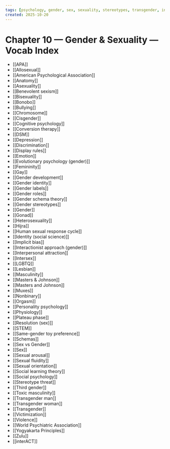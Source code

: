 ```yaml
---
tags: [psychology, gender, sex, sexuality, stereotypes, transgender, intersex, orientation, sexism, masculinity, STEM]
created: 2025-10-20
---
```

# Chapter 10 — Gender & Sexuality — Vocab Index

- [[APA]]
- [[Allosexual]]
- [[American Psychological Association]]
- [[Anatomy]]
- [[Asexuality]]
- [[Benevolent sexism]]
- [[Bisexuality]]
- [[Bonobo]]
- [[Bullying]]
- [[Chromosome]]
- [[Cisgender]]
- [[Cognitive psychology]]
- [[Conversion therapy]]
- [[DSM]]
- [[Depression]]
- [[Discrimination]]
- [[Display rules]]
- [[Emotion]]
- [[Evolutionary psychology (gender)]]
- [[Femininity]]
- [[Gay]]
- [[Gender development]]
- [[Gender identity]]
- [[Gender labels]]
- [[Gender roles]]
- [[Gender schema theory]]
- [[Gender stereotypes]]
- [[Gender]]
- [[Gonad]]
- [[Heterosexuality]]
- [[Hijra]]
- [[Human sexual response cycle]]
- [[Identity (social science)]]
- [[Implicit bias]]
- [[Interactionist approach (gender)]]
- [[Interpersonal attraction]]
- [[Intersex]]
- [[LGBTQ]]
- [[Lesbian]]
- [[Masculinity]]
- [[Masters & Johnson]]
- [[Masters and Johnson]]
- [[Muxes]]
- [[Nonbinary]]
- [[Orgasm]]
- [[Personality psychology]]
- [[Physiology]]
- [[Plateau phase]]
- [[Resolution (sex)]]
- [[STEM]]
- [[Same-gender toy preference]]
- [[Schemas]]
- [[Sex vs Gender]]
- [[Sex]]
- [[Sexual arousal]]
- [[Sexual fluidity]]
- [[Sexual orientation]]
- [[Social learning theory]]
- [[Social psychology]]
- [[Stereotype threat]]
- [[Third gender]]
- [[Toxic masculinity]]
- [[Transgender man]]
- [[Transgender woman]]
- [[Transgender]]
- [[Victimization]]
- [[Violence]]
- [[World Psychiatric Association]]
- [[Yogyakarta Principles]]
- [[Zulu]]
- [[interACT]]
